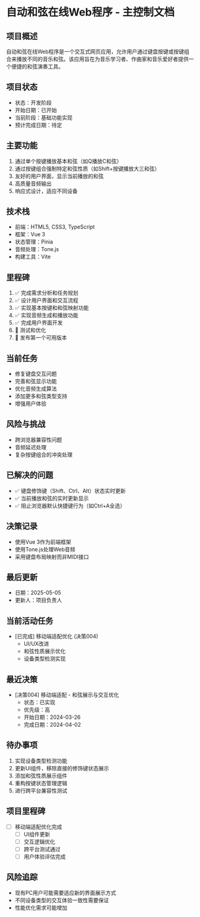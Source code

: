 # 自动和弦在线Web程序 - 主控制文档

## 项目概述
自动和弦在线Web程序是一个交互式网页应用，允许用户通过键盘按键或按键组合来播放不同的音乐和弦。该应用旨在为音乐学习者、作曲家和音乐爱好者提供一个便捷的和弦演奏工具。

## 项目状态
- 状态：开发阶段
- 开始日期：已开始
- 当前阶段：基础功能实现
- 预计完成日期：待定

## 主要功能
1. 通过单个按键播放基本和弦（如Q播放C和弦）
2. 通过按键组合强制特定和弦性质（如Shift+按键播放大三和弦）
3. 友好的用户界面，显示当前播放的和弦
4. 高质量音频输出
5. 响应式设计，适应不同设备

## 技术栈
- 前端：HTML5, CSS3, TypeScript
- 框架：Vue 3
- 状态管理：Pinia
- 音频处理：Tone.js
- 构建工具：Vite

## 里程碑
1. ✅ 完成需求分析和任务规划
2. ✅ 设计用户界面和交互流程
3. ✅ 实现基本按键和和弦映射功能
4. ✅ 实现音频生成和播放功能
5. ✅ 完成用户界面开发
6. 🔄 测试和优化
7. 📝 发布第一个可用版本

## 当前任务
- 修复键盘交互问题
- 完善和弦显示功能
- 优化音频生成算法
- 添加更多和弦类型支持
- 增强用户体验

## 风险与挑战
- 跨浏览器兼容性问题
- 音频延迟处理
- 复杂按键组合的冲突处理

## 已解决的问题
- ✅ 键盘修饰键（Shift、Ctrl、Alt）状态实时更新
- ✅ 当前播放和弦的实时更新显示
- ✅ 阻止浏览器默认快捷键行为（如Ctrl+A全选）

## 决策记录
- 使用Vue 3作为前端框架
- 使用Tone.js处理Web音频
- 采用键盘布局映射而非MIDI接口

## 最后更新
- 日期：2025-05-05
- 更新人：项目负责人

## 当前活动任务
- [已完成] 移动端适配优化 (决策004)
  - UI/UX改进
  - 和弦性质展示优化
  - 设备类型检测实现

## 最近决策
- [决策004] 移动端适配 - 和弦展示与交互优化
  - 状态：已实现
  - 优先级：高
  - 开始日期：2024-03-26
  - 完成日期：2024-04-02

## 待办事项
1. 实现设备类型检测功能
2. 更新UI组件，移除直接的修饰键状态展示
3. 添加和弦性质展示组件
4. 重构按键状态管理逻辑
5. 进行跨平台兼容性测试

## 项目里程碑
- [ ] 移动端适配优化完成
  - [ ] UI组件更新
  - [ ] 交互逻辑优化
  - [ ] 跨平台测试通过
  - [ ] 用户体验评估完成

## 风险追踪
- 现有PC用户可能需要适应新的界面展示方式
- 不同设备类型的交互体验一致性需要保证
- 性能优化需求可能增加 